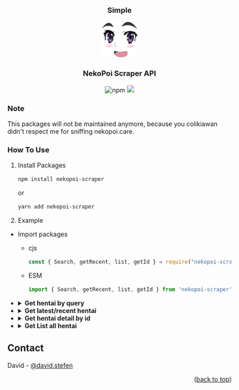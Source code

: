 <a name="readme-top"></a>
<br />

<h3 align="center">Simple</h3>
<div align="center">
  <a href="#">
    <img src="images/logo.png" alt="Logo" width="80" height="80">
  </a>

<h3 align="center">NekoPoi Scraper API</h3>
<img alt="npm" src="https://img.shields.io/npm/dw/nekopoi-scraper">
<a href="https://visitorbadge.io/status?path=https%3A%2F%2Fgithub.com%2Fxct007%2Fnekopoi-scraper"><img src="https://api.visitorbadge.io/api/visitors?path=https%3A%2F%2Fgithub.com%2Fxct007%2Fnekopoi-scraper&countColor=%232ccce4&style=flat" /></a>
</div>

### Note

This packages will not be maintained anymore, because you colikiawan didn't respect me for sniffing nekopoi.care.

### How To Use

1. Install Packages
   ```sh
   npm install nekopoi-scraper
   ```
   or
   ```sh
   yarn add nekopoi-scraper
   ```
2. Example

- Import packages
  - cjs
    ```js
    const { Search, getRecent, list, getId } = require("nekopoi-scraper");
    ```
  - ESM
    ```js
    import { Search, getRecent, list, getId } from 'nekopoi-scraper'
    ```
- <details><summary><b>Get hentai by query</b></summary>
    
    ```js
    import { Search } from "nekopoi-scraper";

  let query = "love";
  Search(query).then(async (data) => {
  console.log(data);
  });

  ````
  - Output
  ```js
  [
    {
      "id": 23916,
      "date": "August 30, 2022",
      "title": "SSNI-447 Erotic Love Slope Way Of View Sexual Desire Dada Leak Erotic Past Nuki Rolled Service 170 Minutes VIP Course",
      "image": "https://nekopoi.care/wp-content/uploads/2022/08/SSNI-447-Erotic-Love-Slope-Way-Of-View-Sexual-Desire-Dada-Leak-Erotic-Past-Nuki-Rolled-Service-170-Minutes-VIP-Course-Nekopoi-150x150.jpg",
      "type": "post"
    },
    ...
  ]
  ````

  </details>

- <details><summary><b>Get latest/recent hentai</b></summary>

  ```js
  import { getRecent } from "nekopoi-scraper";

  getRecent().then(async (data) => {
    console.log(data);
  });
  ```

  - Output

  ```js
  [
    {
      "id": 21910,
      "title": "Ero Ishi: Seijun Bishoujo wo Kotoba Takumi ni Hametai Houdai",
      "image": "https://nekopoi.care/wp-content/uploads/2022/01/Ero-Ishi1.jpg",
      "description": "Menceritakan dokter kelamin yang sekaligus juga penjahat kelamin yang membodoh-bodohi cewek SMA."
    },
    ...
  ]
  ```

  </details>

- <details><summary><b>Get hentai detail by id</b></summary>

  ```js
  import { getId } from "nekopoi-scraper";

  getId(21910).then(async (data) => {
    console.log(data);
  });
  ```

  - Output

  ```js
  {
    "id": 21910,
    "date": "2022-09-01 00:00:40",
    "title": "Ero Ishi: Seijun Bishoujo wo Kotoba Takumi ni Hametai Houdai",
    "description": "Menceritakan dokter kelamin yang sekaligus juga penjahat kelamin yang membodoh-bodohi cewek SMA.",
    "image": "https://nekopoi.care/wp-content/uploads/2022/01/Ero-Ishi1-150x150.jpg",
    "info_meta": {
      "aliases": "エロ医師 ~清純美少女を言葉巧みにハメたい放題~",
      "episode": "4",
      "status": "Completed",
      "tayang": "Jan 28, 2022",
      "produser": "PoRO",
      "genre": [
        [Object],
        [Object],
        [Object],
        [Object],
        [Object],
        [Object],
        [Object],
        [Object],
        [Object]
      ],
      "durasi": "21 min",
      "skor": "6.89"
    },
    "episode": [
      {
        "id": 21911,
        "date": "February 1, 2022",
        "title": "Ero Ishi: Seijun Bishoujo wo Kotoba Takumi ni Hametai Houdai Episode 1 Subtitle Indonesia",
        "image": "https://nekopoi.care/wp-content/uploads/2022/01/vlcsnap-2022-01-31-23h52m28s333-150x150.png"
      },
      ...
    ]
  }
  ```

  - Output if **id** is episode

  ```js
  {
    "id": 23239,
    "title":
      "[JAV SUB INDO] HAVD-875 The Hips That Won't Stop Even Though She Loves Her Husband. The Young Wife Who Is Addicted To The Big Cocks Of The Brothers Next Door",
    "content":
      "...",
    "image": "https://nekopoi.care/wp-content/uploads/2022/07/1havd875pl.jpg",
    "stream": [{ "link": "https://dood.pm/xxxx" }],
    "download": [
      { "type": "360p", "links": [Array] },
      { "type": "480p", "links": [Array] },
      { "type": "720p", "links": [Array] },
    ],
  }
  ```

  </details>

- <details><summary><b>Get List all hentai</b></summary>

  ```js
  import { list } from "nekopoi-scraper";

  let page = 1;
  let type = ["jav", "hentai"];
  list(page, type[0]).then(async (data) => {
    console.log(data);
  });
  ```

  - Output

  ```js
  [
    {
      "id": 20908,
      "date": "October 11, 2021",
      "title": "362SCOH-047 [Creampie] Let a carefully selected beautiful girl cosplay and conceive my child [Tokisaki]",
      "image": "https://nekopoi.care/wp-content/uploads/2021/10/93644-150x150.jpg",
      "type": "post"
    }
    ...
  ]
  ```

## Contact

David - [@david.stefen](https://instagram.com/david.stefen)

<p align="right">(<a href="#readme-top">back to top</a>)</p>
